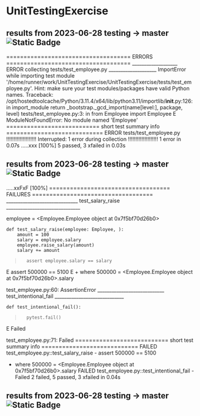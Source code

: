 # UnitTestingExercise
## __results from 2023-06-28__ testing -> master ![Static Badge](https://img.shields.io/badge/test-fail-red)


==================================== ERRORS ====================================
___________________ ERROR collecting tests/test_employee.py ____________________
ImportError while importing test module '/home/runner/work/UnitTestingExercise/UnitTestingExercise/tests/test_employee.py'.
Hint: make sure your test modules/packages have valid Python names.
Traceback:
/opt/hostedtoolcache/Python/3.11.4/x64/lib/python3.11/importlib/__init__.py:126: in import_module
    return _bootstrap._gcd_import(name[level:], package, level)
tests/test_employee.py:3: in <module>
    from Employee import Employee
E   ModuleNotFoundError: No module named 'Employee'
=========================== short test summary info ============================
ERROR tests/test_employee.py
!!!!!!!!!!!!!!!!!!!! Interrupted: 1 error during collection !!!!!!!!!!!!!!!!!!!!
1 error in 0.07s
.....xxx                                                                 [100%]
5 passed, 3 xfailed in 0.03s

## __results from 2023-06-28__ testing -> master ![Static Badge](https://img.shields.io/badge/test-pass-green)

.....xxFxF                                                               [100%]
=================================== FAILURES ===================================
______________________________ test_salary_raise _______________________________

employee = <Employee.Employee object at 0x7f5bf70d26b0>

    def test_salary_raise(employee: Employee, ):
        amount = 100
        salary = employee.salary
        employee.raise_salary(amount)
        salary += amount
>       assert employee.salary == salary
E       assert 500000 == 5100
E        +  where 500000 = <Employee.Employee object at 0x7f5bf70d26b0>.salary

test_employee.py:60: AssertionError
____________________________ test_intentional_fail _____________________________

    def test_intentional_fail():
>       pytest.fail()
E       Failed

test_employee.py:71: Failed
=========================== short test summary info ============================
FAILED test_employee.py::test_salary_raise - assert 500000 == 5100
 +  where 500000 = <Employee.Employee object at 0x7f5bf70d26b0>.salary
FAILED test_employee.py::test_intentional_fail - Failed
2 failed, 5 passed, 3 xfailed in 0.04s

## __results from 2023-06-28__ testing -> master ![Static Badge](https://img.shields.io/badge/test-fail-red)

